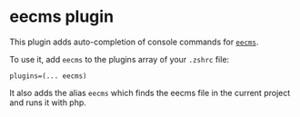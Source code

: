 # eecms plugin

This plugin adds auto-completion of console commands for
[`eecms`](HTTPS://github.com/ExpressionEngine/ExpressionEngine).

To use it, add `eecms` to the plugins array of your `.zshrc` file:

```
plugins=(... eecms)
```

It also adds the alias `eecms` which finds the eecms file in the current project
and runs it with php.
